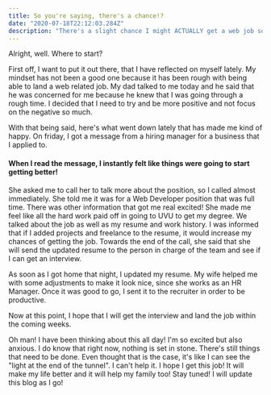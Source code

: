 ```yaml
---
title: So you're saying, there's a chance!?
date: "2020-07-18T22:12:03.284Z"
description: "There's a slight chance I might ACTUALLY get a web job soon"
---
```


Alright, well. Where to start?

First off, I want to put it out there, that I have reflected on myself lately. My mindset has not been a good one because it has been rough with being able to land a web related job. My dad talked to me today and he said that he was concerned for me because he knew that I was going through a rough time. I decided that I need to try and be more positive and not focus on the negative so much. 

With that being said, here's what went down lately that has made me kind of happy. On friday, I got a message from a hiring manager for a business that I applied to. 

<h4>When I read the message, I instantly felt like things were going to start getting better!</h4>

She asked me to call her to talk more about the position, so I called almost immediately. She told me it was for a Web Developer position that was full time. There was other information that got me real excited! She made me feel like all the hard work paid off in going to UVU to get my degree. We talked about the job as well as my resume and work history. I was informed that if I added projects and freelance to the resume, it would increase my chances of getting the job. Towards the end of the call, she said that she will send the updated resume to the person in charge of the team and see if I can get an interview. 

As soon as I got home that night, I updated my resume. My wife helped me with some adjustments to make it look nice, since she works as an HR Manager. Once it was good to go, I sent it to the recruiter in order to be productive.

Now at this point, I hope that I will get the interview and land the job within the coming weeks.

Oh man! I have been thinking about this all day! I'm so excited but also anxious. I do know that right now, nothing is set in stone. There's still things that need to be done. Even thought that is the case, it's like I can see the "light at the end of the tunnel". I can't help it. 
I hope I get this job! It will make my life better and it will help my family too! Stay tuned! I will update this blog as I go!